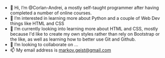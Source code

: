 - 👋 Hi, I’m @Corlan-Andrei, a mostly self-taught programmer after having completed a number of online courses.
- 👀 I’m interested in learning more about Python and a couple of Web Dev things like HTML and CSS
- 🌱 I’m currently looking into learning more about HTML and CSS, mostly because I'd like to create my own styles rather than rely on Bootstrap or the like, as well as learning how to better use Git and Github.
- 💞️ I’m looking to collaborate on ...
- 📫 My email address is markov.geist@gmail.com

<!---
Corlan-Andrei/Corlan-Andrei is a ✨ special ✨ repository because its `README.md` (this file) appears on your GitHub profile.
You can click the Preview link to take a look at your changes.
--->

